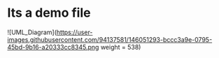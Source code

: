 # Its a demo file
![UML_Diagram](https://user-images.githubusercontent.com/94137581/146051293-bccc3a9e-0795-45bd-9b16-a20333cc8345.png weight = 538)
